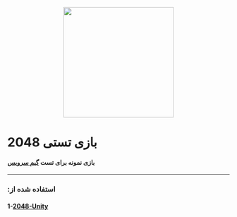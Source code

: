 
<p align="center">
  <img width="250" height="250" src="http://uupload.ir/files/m9d8_2048-number-puzzle-game-3.png">
</p>





#  2048 بازی تستی

####   بازی نمونه برای تست [ گیم سرویس](https://github.com/firoozehcorporation/GameService-Android-Unity-SDK) 

---

### :استفاده شده از 
#### 1-[2048-Unity](https://github.com/sromic1990/2048-Unity)

